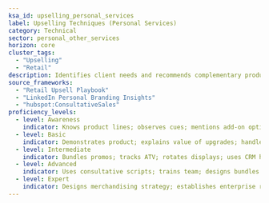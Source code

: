 ```yaml
---
ksa_id: upselling_personal_services
label: Upselling Techniques (Personal Services)
category: Technical
sector: personal_other_services
horizon: core
cluster_tags:
  - "Upselling"
  - "Retail"
description: Identifies client needs and recommends complementary products or premium upgrades to enhance experience and increase average ticket size ethically.
source_frameworks:
  - "Retail Upsell Playbook"
  - "LinkedIn Personal Branding Insights"
  - "hubspot:ConsultativeSales"
proficiency_levels:
  - level: Awareness
    indicator: Knows product lines; observes cues; mentions add-on options during checkout.
  - level: Basic
    indicator: Demonstrates product; explains value of upgrades; handles objections; and secures consent.
  - level: Intermediate
    indicator: Bundles promos; tracks ATV; rotates displays; uses CRM history to tailor recommendations.
  - level: Advanced
    indicator: Uses consultative scripts; trains team; designs bundles and loyalty incentives based on data analytics.
  - level: Expert
    indicator: Designs merchandising strategy; establishes enterprise revenue-optimization strategy and trains staff network-wide.
---
```

